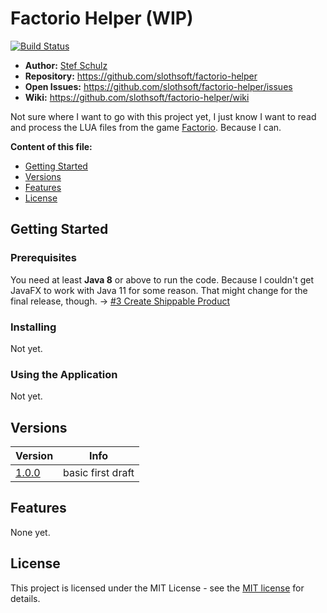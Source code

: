 # Factorio Helper (WIP)

[![Build Status](https://travis-ci.org/slothsoft/factorio-helper.svg?branch=master)](https://travis-ci.org/slothsoft/factorio-helper)

- **Author:** [Stef Schulz](mailto:s.schulz@slothsoft.de)
- **Repository:** <https://github.com/slothsoft/factorio-helper>
- **Open Issues:** <https://github.com/slothsoft/factorio-helper/issues>
- **Wiki:** <https://github.com/slothsoft/factorio-helper/wiki>

Not sure where I want to go with this project yet, I just know I want to read and process the LUA files from the game [Factorio](https://www.factorio.com/). Because I can.


**Content of this file:**

- [Getting Started](#getting-started)
- [Versions](#versions)
- [Features](#features)
- [License](#license)



## Getting Started

### Prerequisites

You need at least **Java 8** or above to run the code. Because I couldn't get JavaFX to work with Java 11 for some reason. That might change for the final release, though. -> [#3 Create Shippable Product](https://github.com/slothsoft/factorio-helper/issues/3)




### Installing

Not yet.



### Using the Application

Not yet.
     
     

##  Versions


| Version       | Info    |
| ------------- | ------- |
| [1.0.0](https://github.com/slothsoft/factorio-helper/milestones?state=closed) | basic first draft |
   

## Features

None yet.



## License

This project is licensed under the MIT License - see the [MIT license](https://opensource.org/licenses/MIT) for details.
